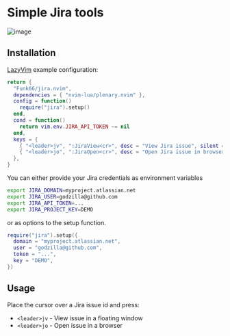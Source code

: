 # Simple Jira tools

![image](https://github.com/Funk66/jira.nvim/assets/3842222/7bba1bda-9acb-499f-9755-542145e99996)

## Installation

[LazyVim](https://github.com/LazyVim/LazyVim) example configuration:

```lua
return {
  "Funk66/jira.nvim",
  dependencies = { "nvim-lua/plenary.nvim" },
  config = function()
    require("jira").setup()
  end,
  cond = function()
    return vim.env.JIRA_API_TOKEN ~= nil
  end,
  keys = {
    { "<leader>jv", ":JiraView<cr>", desc = "View Jira issue", silent = true },
    { "<leader>jo", ":JiraOpen<cr>", desc = "Open Jira issue in browser", silent = true },
  },
}
```

You can either provide your Jira credentials as environment variables

```sh
export JIRA_DOMAIN=myproject.atlassian.net
export JIRA_USER=godzilla@github.com
export JIRA_API_TOKEN=...
export JIRA_PROJECT_KEY=DEMO
```

or as options to the setup function.

```lua
require("jira").setup({
  domain = "myproject.atlassian.net",
  user = "godzilla@github.com",
  token = "...",
  key = "DEMO",
})
```

## Usage

Place the cursor over a Jira issue id and press:

- `<leader>jv` - View issue in a floating window
- `<leader>jo` - Open issue in a browser
